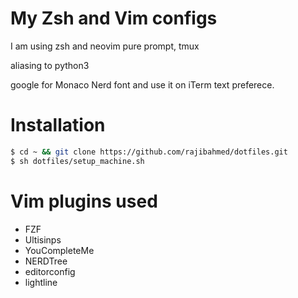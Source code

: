 My Zsh and Vim configs
======================

I am using zsh and neovim pure prompt, tmux

aliasing to python3

google for Monaco Nerd font and use it on iTerm text preferece. 


Installation
=============

```sh
$ cd ~ && git clone https://github.com/rajibahmed/dotfiles.git
$ sh dotfiles/setup_machine.sh  
```


Vim plugins used
================

   * FZF
   * Ultisinps
   * YouCompleteMe
   * NERDTree
   * editorconfig
   * lightline


